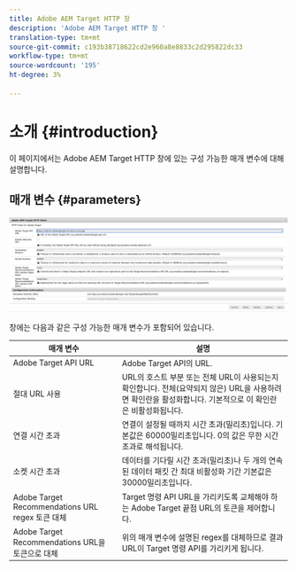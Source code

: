 ```yaml
---
title: Adobe AEM Target HTTP 창
description: 'Adobe AEM Target HTTP 창 '
translation-type: tm+mt
source-git-commit: c193b38718622cd2e960a8e8833c2d295822dc33
workflow-type: tm+mt
source-wordcount: '195'
ht-degree: 3%

---
```



# 소개 {#introduction}

이 페이지에서는 Adobe AEM Target HTTP 창에 있는 구성 가능한 매개 변수에 대해 설명합니다.

## 매개 변수 {#parameters}

![Target HTTP ](assets/httpwindow.png "WindowTarget HTTP 창")

창에는 다음과 같은 구성 가능한 매개 변수가 포함되어 있습니다.

| 매개 변수 | 설명 |
|---|---|
| Adobe Target API URL | Adobe Target API의 URL. |
| 절대 URL 사용 | URL의 호스트 부분 또는 전체 URL이 사용되는지 확인합니다. 전체(요약되지 않은) URL을 사용하려면 확인란을 활성화합니다. 기본적으로 이 확인란은 비활성화됩니다. |
| 연결 시간 초과 | 연결이 설정될 때까지 시간 초과(밀리초)입니다. 기본값은 60000밀리초입니다. 0의 값은 무한 시간 초과로 해석됩니다. |
| 소켓 시간 초과 | 데이터를 기다릴 시간 초과(밀리초)나 두 개의 연속된 데이터 패킷 간 최대 비활성화 기간 기본값은 30000밀리초입니다. |
| Adobe Target Recommendations URL regex 토큰 대체 | Target 명령 API URL을 가리키도록 교체해야 하는 Adobe Target 끝점 URL의 토큰을 제어합니다. |
| Adobe Target Recommendations URL을 토큰으로 대체 | 위의 매개 변수에 설명된 regex를 대체하므로 결과 URL이 Target 명령 API를 가리키게 됩니다. |
